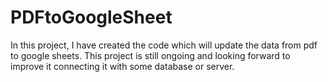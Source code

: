 # PDFtoGoogleSheet
In this project, I have created the code which will update the data from pdf to google sheets.
This project is still ongoing and looking forward to improve it connecting it with some database or server.
